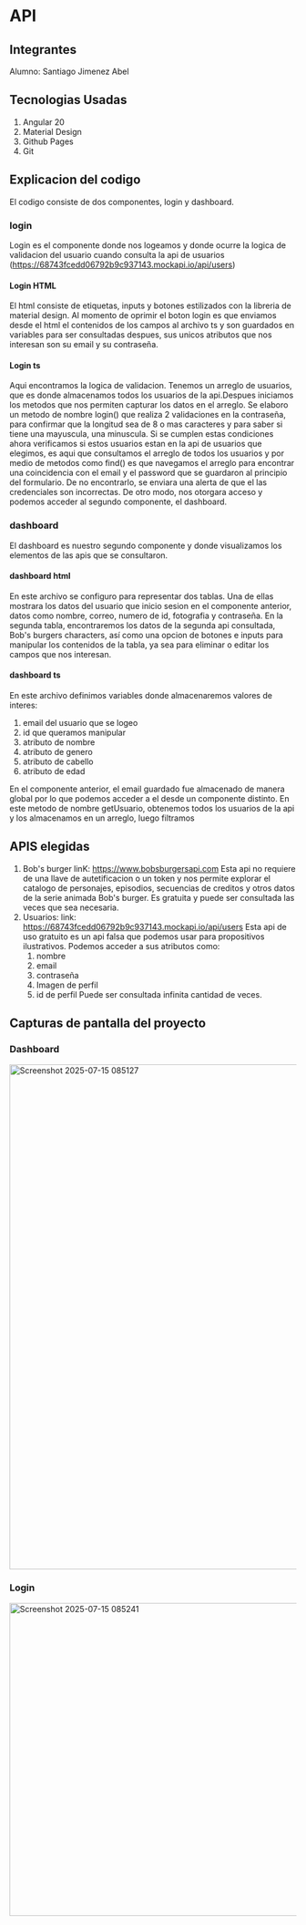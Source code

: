 # API

## Integrantes

Alumno: Santiago Jimenez Abel

## Tecnologias Usadas

1. Angular 20
2. Material Design
3. Github Pages
4. Git
## Explicacion del codigo

El codigo consiste de dos componentes, login y dashboard.

### login
Login es el componente donde nos logeamos y donde ocurre la logica de validacion del usuario cuando consulta la api de usuarios (https://68743fcedd06792b9c937143.mockapi.io/api/users)
#### Login HTML
El html consiste de etiquetas, inputs y botones estilizados con la libreria de material design. Al momento de oprimir el boton login es que enviamos desde el html el contenidos de los campos al archivo ts  y son guardados en variables para ser consultadas despues, sus unicos atributos que nos interesan son su email y su contraseña. 
#### Login ts
Aqui encontramos la logica de validacion.
Tenemos un arreglo de usuarios, que es donde almacenamos todos los usuarios de la api.Despues iniciamos los metodos que nos permiten capturar los  datos en el arreglo. 
Se elaboro un metodo de nombre login() que realiza 2 validaciones en la contraseña, para confirmar que la longitud sea de 8 o mas caracteres y para saber si tiene una mayuscula, una minuscula. Si se cumplen estas condiciones ahora verificamos si estos usuarios estan en la api de usuarios que elegimos, es aqui que consultamos el arreglo de todos los usuarios  y por medio de metodos como find() es que navegamos el arreglo para encontrar una coincidencia con el email y el password que se guardaron al principio del formulario.
De no encontrarlo, se enviara una alerta de que el las credenciales son incorrectas.
De otro modo, nos otorgara acceso y podemos acceder al segundo componente, el dashboard.

### dashboard
El dashboard es nuestro segundo componente y donde visualizamos los elementos de las apis que se consultaron.
#### dashboard html

En este archivo se configuro para representar dos tablas. Una de ellas mostrara los datos del usuario que inicio sesion en el componente anterior, datos como nombre, correo, numero de id, fotografia y contraseña.
En la segunda tabla, encontraremos los datos de la segunda api consultada, Bob's burgers characters, así como una opcion de botones e inputs para manipular los contenidos de la tabla, ya sea para eliminar o editar los campos que nos interesan.

#### dashboard ts

En este archivo definimos variables donde almacenaremos valores de interes:
1. email del usuario que se logeo
2. id que queramos manipular
3. atributo de nombre
4. atributo de genero
5. atributo de cabello
6. atributo de edad

En el componente anterior, el email guardado fue almacenado de manera global por lo que podemos acceder a el desde un componente distinto. 
En este metodo de nombre getUsuario, obtenemos todos los usuarios de la api y los almacenamos en un arreglo, luego filtramos 

## APIS elegidas

1. Bob's burger
   linK: https://www.bobsburgersapi.com
   Esta api no requiere de una llave de autetificacion o un token y nos permite explorar el catalogo de personajes, episodios, secuencias de creditos y otros datos de la serie       animada Bob's burger. Es gratuita y puede ser consultada las veces que sea necesaria.
2. Usuarios:
   link: https://68743fcedd06792b9c937143.mockapi.io/api/users
   Esta api de uso gratuito es un api falsa que podemos usar para propositivos ilustrativos. Podemos acceder a sus atributos como:
   1. nombre
   2. email
   3. contraseña
   4. Imagen de perfil
   5. id de perfil
   Puede ser consultada infinita cantidad de veces.
   

## Capturas de pantalla del proyecto

### Dashboard
<img width="1879" height="886" alt="Screenshot 2025-07-15 085127" src="https://github.com/user-attachments/assets/5a1d4f4b-b66a-4cdb-8fad-86b65a8f2cc6" />

### Login
<img width="1911" height="549" alt="Screenshot 2025-07-15 085241" src="https://github.com/user-attachments/assets/7a930129-edb5-4ff1-80f7-3f8abf1310e0" />



